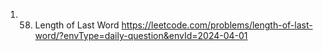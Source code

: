 1. 58. Length of Last Word
https://leetcode.com/problems/length-of-last-word/?envType=daily-question&envId=2024-04-01